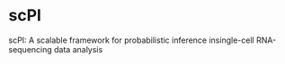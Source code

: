 # scPI
scPI: A scalable framework for probabilistic inference insingle-cell RNA-sequencing data analysis
